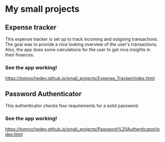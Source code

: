 # My small projects
## Expense tracker
This expense tracker is set up to track incoming and outgoing transactions. The goal was to provide a nice looking overview of the user's transactions. Also, the app does some calculations for the user to get nice insights in their finances. 

### See the app working! 
https://tomrochedev.github.io/small_projects/Expense_Tracker/index.html

## Password Authenticator
This authenticator checks four requirements for a solid password. 

### See the app working!
https://tomrochedev.github.io/small_projects/Password%20Authenticator/index.html
